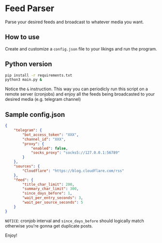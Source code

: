 # Feed Parser

Parse your desired feeds and broadcast to whatever media you want.

## How to use

Create and customize a `config.json` file to your likings and run the program.

## Python version
```bash
pip install -r requirements.txt
python3 main.py &
```
Notice the `&` instruction. This way you can periodicly run this script on a remote server (cronjobs) and 
enjoy all the feeds being broadcasted to your desired media (e.g. telegram channel)

## Sample config.json
```json
{
    "telegram": {
        "bot_access_token": "XXX",
        "channel_id": "XXX",
        "proxy": {
            "enabled": false,
            "socks_proxy": "socks5://127.0.0.1:56789"
        }
    },
    "sources": {
        "Cloudflare": "https://blog.cloudflare.com/rss"
    },
    "feed": {
        "title_char_limit": 200,
        "summary_char_limit": 300,
        "since_days_before": 1,
        "wait_per_entry_seconds": 3,
        "wait_per_source_seconds": 5
    }
}
```

`NOTICE`: cronjob interval and `since_days_before` should logically match otherwise you're gonna
get duplicate posts.

Enjoy!